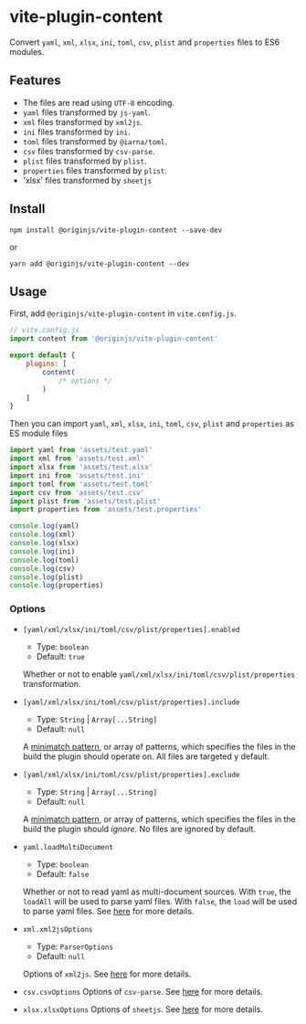 # vite-plugin-content
Convert `yaml`, `xml`, `xlsx`, `ini`, `toml`, `csv`, `plist` and `properties` files to ES6 modules.

## Features
- The files are read using `UTF-8` encoding.
- `yaml` files transformed by `js-yaml`.
- `xml` files transformed by `xml2js`.
- `ini` files transformed by `ini`.
- `toml` files transformed by `@iarna/toml`.
- `csv` files transformed by `csv-parse`.
- `plist` files transformed by `plist`.
- `properties` files transformed by `plist`.
- 'xlsx' files transformed by `sheetjs`

## Install
```shell
npm install @originjs/vite-plugin-content --save-dev
```
or
```shell
yarn add @originjs/vite-plugin-content --dev
```

## Usage
First, add `@originjs/vite-plugin-content` in `vite.config.js`.
```js
// vite.config.js
import content from '@originjs/vite-plugin-content'

export default {
    plugins: [
        content(
            /* options */
        )
    ]
}
```
Then you can import `yaml`, `xml`, `xlsx`, `ini`, `toml`, `csv`, `plist` and `properties` as ES module files
```js
import yaml from 'assets/test.yaml'
import xml from 'assets/test.xml'
import xlsx from 'assets/test.xlsx'
import ini from 'assets/test.ini'
import toml from 'assets/test.toml'
import csv from 'assets/test.csv'
import plist from 'assets/test.plist'
import properties from 'assets/test.properties'

console.log(yaml)
console.log(xml)
console.log(xlsx)
console.log(ini)
console.log(toml)
console.log(csv)
console.log(plist)
console.log(properties)
```

### Options
- `[yaml/xml/xlsx/ini/toml/csv/plist/properties].enabled` 

  - Type: `boolean`
  - Default: `true`

  Whether or not to enable `yaml/xml/xlsx/ini/toml/csv/plist/properties` transformation.

- `[yaml/xml/xlsx/ini/toml/csv/plist/properties].include`

  - Type: `String` | `Array[...String]`
  - Default: `null`

  A [minimatch pattern](https://github.com/isaacs/minimatch), or array of patterns, which specifies the files in the build the plugin should operate on. All files are targeted y default.

- `[yaml/xml/xlsx/ini/toml/csv/plist/properties].exclude`

  - Type: `String` | `Array[...String]`
  - Default: `null`

  A [minimatch pattern](https://github.com/isaacs/minimatch), or array of patterns, which specifies the files in the build the plugin should *ignore*. No files are ignored by default.

- `yaml.loadMultiDocument`

  - Type: `boolean`
  - Default: `false`

  Whether or not to read yaml as multi-document sources. With `true`, the `loadAll` will be used to parse yaml files. With `false`, the `load` will be used to parse yaml files. See [here](https://github.com/nodeca/js-yaml) for more details.

- `xml.xml2jsOptions`

  - Type: `ParserOptions`
  - Default: `null`

  Options of `xml2js`. See [here](https://github.com/Leonidas-from-XIV/node-xml2js) for more details.

- `csv.csvOptions`
  Options of `csv-parse`. See [here](https://csv.js.org/parse/options/) for more details.

- `xlsx.xlsxOptions`
  Options of `sheetjs`. See [here](https://github.com/SheetJS/sheetjs#parsing-options) for more details.
